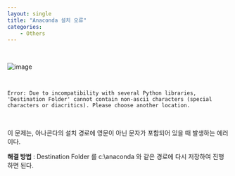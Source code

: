 ```yaml
---
layout: single
title: "Anaconda 설치 오류"
categories:
    - Others
---
```


<br>

![image](https://user-images.githubusercontent.com/96330958/156972718-bd3d290b-77fd-4c54-992d-c70f36cab371.png)

<br>

```Error: Due to incompatibility with several Python libraries, 'Destination Folder' cannot contain non-ascii characters (special characters or diacritics). Please choose another location.```

<br>

이 문제는, 아나콘다의 설치 경로에 영문이 아닌 문자가 포함되어 있을 때 발생하는 에러이다. 

**해결 방법** : Destination Folder 를 c:\anaconda 와 같은 경로에 다시 저장하여 진행하면 된다.